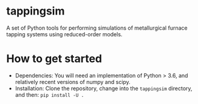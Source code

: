 # tappingsim

A set of Python tools for performing simulations of metallurgical furnace tapping systems using reduced-order models.

# How to get started
* Dependencies: You will need an implementation of Python > 3.6, and relatively recent versions of numpy and scipy. 
* Installation: Clone the repository, change into the `tappingsim` directory, and then: `pip install -U .`

